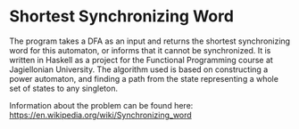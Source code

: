 # Shortest Synchronizing Word

The program takes a DFA as an input and returns the shortest synchronizing word
for this automaton, or informs that it cannot be synchronized.
It is written in Haskell as a project for the Functional Programming course
at Jagiellonian University.
The algorithm used is based on constructing a power automaton, and finding a path
from the state representing a whole set of states to any singleton.

Information about the problem can be found here:
https://en.wikipedia.org/wiki/Synchronizing_word